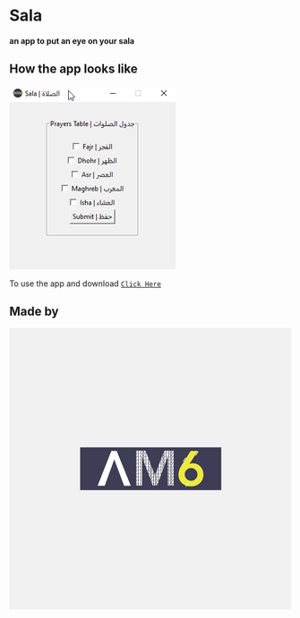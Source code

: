 # Sala 
#### an app to put an eye on your sala

## How the app looks like
![Screen Shot](https://github.com/AM6SoftwareCompany/Sala/blob/master/img/ScreenShot.png "Screen Shot")


To use the app and download <a target="_blank" href="https://github.com/AM6SoftwareCompany/Sala/raw/master/dist/sala.exe">`Click Here`</a>

## Made by
<a href="https://am6.tech/"><img src="https://github.com/AM6SoftwareCompany/Sala/blob/master/img/logo.jpg" alt="AM6 Logo"></a>
